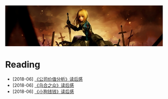 [![header](../assets/header05.jpg)](https://yuenshome.github.io)

# Reading

- [2018-06] [《公司价值分析》读后感](../timeline/2018-06/company-worth-analysis)  
- [2018-06] [《乌合之众》读后感](../timeline/2018-06/crowd)  
- [2018-06] [《小狗钱钱》读后感](../timeline/2018-06/dog-money)  

